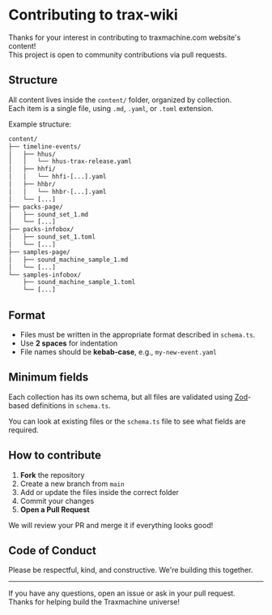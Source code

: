 # Contributing to trax-wiki

Thanks for your interest in contributing to traxmachine.com website's content!  
This project is open to community contributions via pull requests.

## Structure

All content lives inside the `content/` folder, organized by collection.  
Each item is a single file, using `.md`, `.yaml`, or `.toml` extension.

Example structure:

```txt
content/
├── timeline-events/
│   ├── hhus/
│   │   └── hhus-trax-release.yaml
│   ├── hhfi/
│   │   └── hhfi-[...].yaml
│   ├── hhbr/
│   │   └── hhbr-[...].yaml
│   └── [...]
├── packs-page/
│   ├── sound_set_1.md
│   └── [...]
├── packs-infobox/
│   ├── sound_set_1.toml
│   └── [...]
├── samples-page/
│   ├── sound_machine_sample_1.md
│   └── [...]
└── samples-infobox/
    ├── sound_machine_sample_1.toml
    └── [...]
```

## Format

- Files must be written in the appropriate format described in `schema.ts`.
- Use **2 spaces** for indentation
- File names should be **kebab-case**, e.g., `my-new-event.yaml`

## Minimum fields

Each collection has its own schema, but all files are validated using [Zod](https://zod.dev/)-based definitions in `schema.ts`.

You can look at existing files or the `schema.ts` file to see what fields are required.

## How to contribute

1. **Fork** the repository
2. Create a new branch from `main`
3. Add or update the files inside the correct folder
4. Commit your changes
5. **Open a Pull Request**

We will review your PR and merge it if everything looks good!

## Code of Conduct

Please be respectful, kind, and constructive. We're building this together.

---

If you have any questions, open an issue or ask in your pull request.  
Thanks for helping build the Traxmachine universe!
